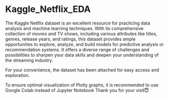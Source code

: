 # Kaggle_Netflix_EDA
The Kaggle Netflix dataset is an excellent resource for practicing data analysis and machine learning techniques. With its comprehensive collection of movies and TV shows, including various attributes like titles, genres, release years, and ratings, this dataset provides ample opportunities to explore, analyze, and build models for predictive analysis or recommendation systems. It offers a diverse range of challenges and possibilities to sharpen your data skills and deepen your understanding of the streaming industry.

For your convenience, the dataset has been attached for easy access and exploration.

To ensure optimal visualization of Plotly graphs, it is recommended to use Google Colab instead of Jupyter Notebook
Thank you for your visit😇
